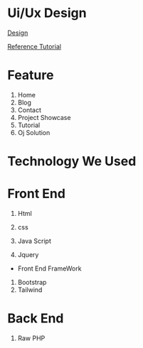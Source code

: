 

# Ui/Ux Design
[Design](https://www.figma.com/file/00VHjBMIHWrcvwT0EBDIge/nahidhashik)


[Reference Tutorial](https://www.youtube.com/watch?v=CIila2DOajo&list=PLRnSfbrE9CSipA2AIIna1URWJFVRG3SpA&index=1)


# Feature

1. Home
2. Blog
3. Contact
4. Project Showcase
5. Tutorial
6. Oj Solution


# Technology We Used

# Front End 

1. Html

2. css

3. Java Script

4. Jquery 

* Front End FrameWork
1. Bootstrap
2. Tailwind


# Back End

1. Raw PHP


